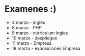 # Examenes :)

* 4 marzo - inglés
* 8 marzo - PHP
* 9 marzo - curriculum ingles
* 10 marzo - despliegue
* 11 marzo - Empresa
* 18 marzo - exposiciones Empresa
